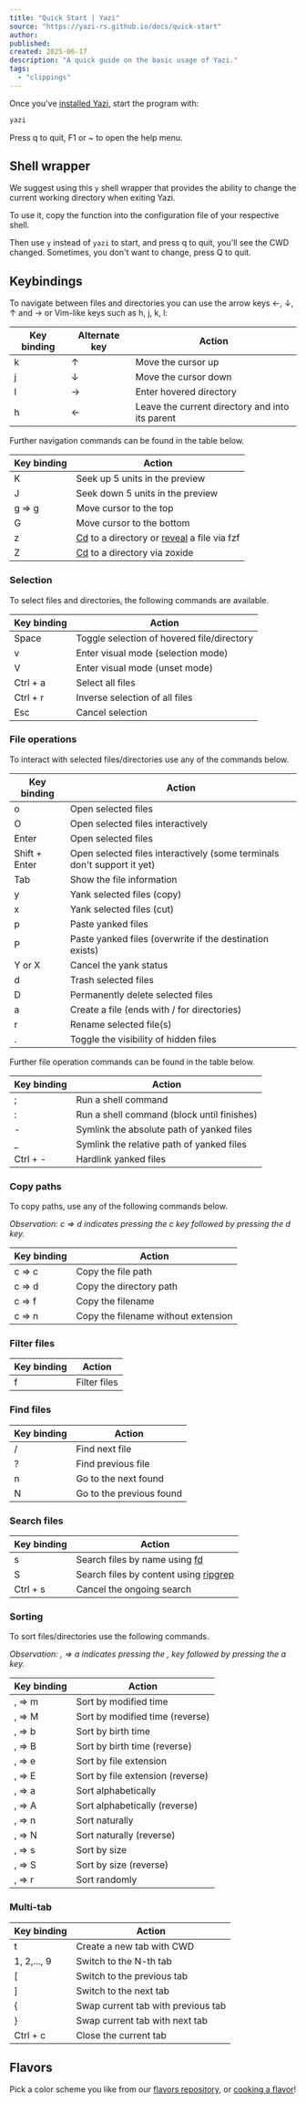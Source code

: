 ```yaml
---
title: "Quick Start | Yazi"
source: "https://yazi-rs.github.io/docs/quick-start"
author:
published:
created: 2025-06-17
description: "A quick guide on the basic usage of Yazi."
tags:
  - "clippings"
---
```

Once you've [installed Yazi](https://yazi-rs.github.io/docs/installation), start the program with:

```sh
yazi
```

Press q to quit, F1 or ~ to open the help menu.

## Shell wrapper

We suggest using this `y` shell wrapper that provides the ability to change the current working directory when exiting Yazi.

To use it, copy the function into the configuration file of your respective shell.

Then use `y` instead of `yazi` to start, and press q to quit, you'll see the CWD changed. Sometimes, you don't want to change, press Q to quit.

## Keybindings

To navigate between files and directories you can use the arrow keys ←, ↓, ↑ and → or Vim-like keys such as h, j, k, l:

| Key binding | Alternate key | Action |
| --- | --- | --- |
| k | ↑ | Move the cursor up |
| j | ↓ | Move the cursor down |
| l | → | Enter hovered directory |
| h | ← | Leave the current directory and into its parent |

Further navigation commands can be found in the table below.

| Key binding | Action |
| --- | --- |
| K | Seek up 5 units in the preview |
| J | Seek down 5 units in the preview |
| g ⇒ g | Move cursor to the top |
| G | Move cursor to the bottom |
| z | [Cd](https://yazi-rs.github.io/docs/configuration/keymap#mgr.cd) to a directory or [reveal](https://yazi-rs.github.io/docs/configuration/keymap#mgr.reveal) a file via fzf |
| Z | [Cd](https://yazi-rs.github.io/docs/configuration/keymap#mgr.cd) to a directory via zoxide |

### Selection

To select files and directories, the following commands are available.

| Key binding | Action |
| --- | --- |
| Space | Toggle selection of hovered file/directory |
| v | Enter visual mode (selection mode) |
| V | Enter visual mode (unset mode) |
| Ctrl + a | Select all files |
| Ctrl + r | Inverse selection of all files |
| Esc | Cancel selection |

### File operations

To interact with selected files/directories use any of the commands below.

| Key binding | Action |
| --- | --- |
| o | Open selected files |
| O | Open selected files interactively |
| Enter | Open selected files |
| Shift + Enter | Open selected files interactively (some terminals don't support it yet) |
| Tab | Show the file information |
| y | Yank selected files (copy) |
| x | Yank selected files (cut) |
| p | Paste yanked files |
| P | Paste yanked files (overwrite if the destination exists) |
| Y or X | Cancel the yank status |
| d | Trash selected files |
| D | Permanently delete selected files |
| a | Create a file (ends with / for directories) |
| r | Rename selected file(s) |
| . | Toggle the visibility of hidden files |

Further file operation commands can be found in the table below.

| Key binding | Action |
| --- | --- |
| ; | Run a shell command |
| : | Run a shell command (block until finishes) |
| \- | Symlink the absolute path of yanked files |
| \_ | Symlink the relative path of yanked files |
| Ctrl + \- | Hardlink yanked files |

### Copy paths

To copy paths, use any of the following commands below.

*Observation: c ⇒ d indicates pressing the c key followed by pressing the d key.*

| Key binding | Action |
| --- | --- |
| c ⇒ c | Copy the file path |
| c ⇒ d | Copy the directory path |
| c ⇒ f | Copy the filename |
| c ⇒ n | Copy the filename without extension |

### Filter files

| Key binding | Action |
| --- | --- |
| f | Filter files |

### Find files

| Key binding | Action |
| --- | --- |
| / | Find next file |
| ? | Find previous file |
| n | Go to the next found |
| N | Go to the previous found |

### Search files

| Key binding | Action |
| --- | --- |
| s | Search files by name using [fd](https://github.com/sharkdp/fd) |
| S | Search files by content using [ripgrep](https://github.com/BurntSushi/ripgrep) |
| Ctrl + s | Cancel the ongoing search |

### Sorting

To sort files/directories use the following commands.

*Observation: , ⇒ a indicates pressing the , key followed by pressing the a key.*

| Key binding | Action |
| --- | --- |
| , ⇒ m | Sort by modified time |
| , ⇒ M | Sort by modified time (reverse) |
| , ⇒ b | Sort by birth time |
| , ⇒ B | Sort by birth time (reverse) |
| , ⇒ e | Sort by file extension |
| , ⇒ E | Sort by file extension (reverse) |
| , ⇒ a | Sort alphabetically |
| , ⇒ A | Sort alphabetically (reverse) |
| , ⇒ n | Sort naturally |
| , ⇒ N | Sort naturally (reverse) |
| , ⇒ s | Sort by size |
| , ⇒ S | Sort by size (reverse) |
| , ⇒ r | Sort randomly |

### Multi-tab

| Key binding | Action |
| --- | --- |
| t | Create a new tab with CWD |
| 1, 2,..., 9 | Switch to the N-th tab |
| \[ | Switch to the previous tab |
| \] | Switch to the next tab |
| { | Swap current tab with previous tab |
| } | Swap current tab with next tab |
| Ctrl + c | Close the current tab |

## Flavors

Pick a color scheme you like from our [flavors repository](https://github.com/yazi-rs/flavors), or [cooking a flavor](https://yazi-rs.github.io/docs/flavors/overview#cooking)!
